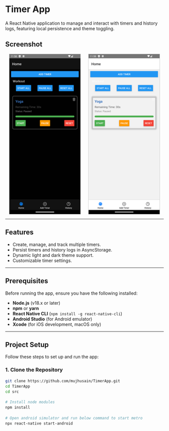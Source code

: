 # Timer App

A React Native application to manage and interact with timers and history logs, featuring local persistence and theme toggling.

## **Screenshot**

<div style="display: flex; justify-content: space-around;">
  <img src="src/assets/darkmode.png" alt="Screenshot 1" style="width: 45%; border: 1px solid #ccc;" />
  <img src="src/assets/lightmode.png" alt="Screenshot 2" style="width: 45%; border: 1px solid #ccc;" />
</div>

---

## **Features**
- Create, manage, and track multiple timers.
- Persist timers and history logs in AsyncStorage.
- Dynamic light and dark theme support.
- Customizable timer settings.

---

## **Prerequisites**
Before running the app, ensure you have the following installed:
- **Node.js** (v18.x or later)
- **npm** or **yarn**
- **React Native CLI** (`npm install -g react-native-cli`)
- **Android Studio** (for Android emulator)
- **Xcode** (for iOS development, macOS only)

---

## **Project Setup**
Follow these steps to set up and run the app:

### 1. **Clone the Repository**
```bash
git clone https://github.com/mujhusain/TimerApp.git
cd TimerApp
cd src

# Install node modules
npm install

# Open android simulator and run below command to start metro
npx react-native start-android